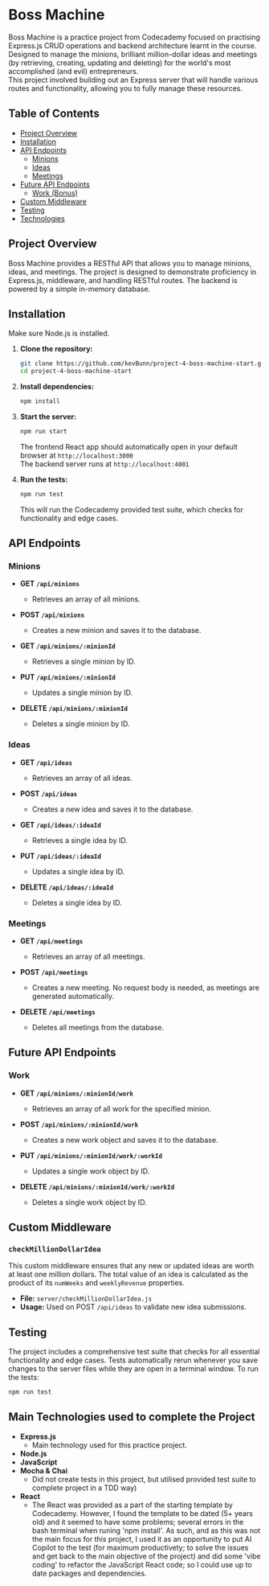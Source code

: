 
# Boss Machine

Boss Machine is a practice project from Codecademy focused on practising Express.js CRUD operations and backend architecture learnt in the course.  
Designed to manage the minions, brilliant million-dollar ideas and meetings (by retrieving, creating, updating and deleting) for the world's most accomplished (and evil) entrepreneurs.  
This project involved building out an Express server that will handle various routes and functionality, allowing you to fully manage these resources.

## Table of Contents

- [Project Overview](#project-overview)
- [Installation](#installation)
- [API Endpoints](#api-endpoints)
  - [Minions](#minions)
  - [Ideas](#ideas)
  - [Meetings](#meetings)
- [Future API Endpoints](#future-api-endpoints)
  - [Work (Bonus)](#work-bonus)
- [Custom Middleware](#custom-middleware)
- [Testing](#testing)
- [Technologies](#technologies)

## Project Overview

Boss Machine provides a RESTful API that allows you to manage minions, ideas, and meetings. The project is designed to demonstrate proficiency in Express.js, middleware, and handling RESTful routes. The backend is powered by a simple in-memory database.

## Installation
Make sure Node.js is installed.

1. **Clone the repository:**
   ```bash
   git clone https://github.com/kevBunn/project-4-boss-machine-start.git
   cd project-4-boss-machine-start
   ```

2. **Install dependencies:**
   ```bash
   npm install
   ```

3. **Start the server:**
   ```bash
   npm run start
   ```

   The frontend React app should automatically open in your default browser at `http://localhost:3000`  
   The backend server runs at `http://localhost:4001`

4. **Run the tests:**
   ```bash
   npm run test
   ```

   This will run the Codecademy provided test suite, which checks for functionality and edge cases.

## API Endpoints

### Minions

- **GET `/api/minions`**
  - Retrieves an array of all minions.

- **POST `/api/minions`**
  - Creates a new minion and saves it to the database.

- **GET `/api/minions/:minionId`**
  - Retrieves a single minion by ID.

- **PUT `/api/minions/:minionId`**
  - Updates a single minion by ID.

- **DELETE `/api/minions/:minionId`**
  - Deletes a single minion by ID.

### Ideas

- **GET `/api/ideas`**
  - Retrieves an array of all ideas.

- **POST `/api/ideas`**
  - Creates a new idea and saves it to the database.

- **GET `/api/ideas/:ideaId`**
  - Retrieves a single idea by ID.

- **PUT `/api/ideas/:ideaId`**
  - Updates a single idea by ID.

- **DELETE `/api/ideas/:ideaId`**
  - Deletes a single idea by ID.

### Meetings

- **GET `/api/meetings`**
  - Retrieves an array of all meetings.

- **POST `/api/meetings`**
  - Creates a new meeting. No request body is needed, as meetings are generated automatically.

- **DELETE `/api/meetings`**
  - Deletes all meetings from the database.

## Future API Endpoints

### Work
- **GET `/api/minions/:minionId/work`**
  - Retrieves an array of all work for the specified minion.

- **POST `/api/minions/:minionId/work`**
  - Creates a new work object and saves it to the database.

- **PUT `/api/minions/:minionId/work/:workId`**
  - Updates a single work object by ID.

- **DELETE `/api/minions/:minionId/work/:workId`**
  - Deletes a single work object by ID.

## Custom Middleware

### `checkMillionDollarIdea`

This custom middleware ensures that any new or updated ideas are worth at least one million dollars. The total value of an idea is calculated as the product of its `numWeeks` and `weeklyRevenue` properties.

- **File:** `server/checkMillionDollarIdea.js`
- **Usage:** Used on POST `/api/ideas` to validate new idea submissions.

## Testing

The project includes a comprehensive test suite that checks for all essential functionality and edge cases. Tests automatically rerun whenever you save changes to the server files while they are open in a terminal window. To run the tests:

```bash
npm run test
```

## Main Technologies used to complete the Project

- **Express.js**
  - Main technology used for this practice project.
- **Node.js** 
- **JavaScript**
- **Mocha & Chai**
  - Did not create tests in this project, but utilised provided test suite to complete project in a TDD way)
- **React**
  - The React was provided as a part of the starting template by Codecademy. However, I found the template to be dated (5+ years old) and it seemed to have some problems; several errors in the bash terminal when runing 'npm install'. As such, and as this was not the main focus for this project, I used it as an opportunity to put AI Copilot to the test (for maximum productivety; to solve the issues and get back to the main objective of the project) and did some 'vibe coding' to refactor the JavaScript React code; so I could use up to date packages and dependencies.

